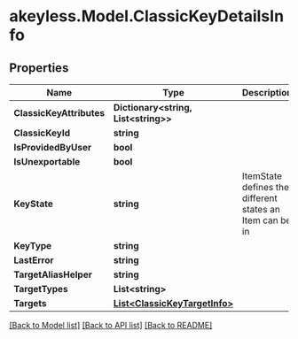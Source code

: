 # akeyless.Model.ClassicKeyDetailsInfo
## Properties

Name | Type | Description | Notes
------------ | ------------- | ------------- | -------------
**ClassicKeyAttributes** | **Dictionary&lt;string, List&lt;string&gt;&gt;** |  | [optional] 
**ClassicKeyId** | **string** |  | [optional] 
**IsProvidedByUser** | **bool** |  | [optional] 
**IsUnexportable** | **bool** |  | [optional] 
**KeyState** | **string** | ItemState defines the different states an Item can be in | [optional] 
**KeyType** | **string** |  | [optional] 
**LastError** | **string** |  | [optional] 
**TargetAliasHelper** | **string** |  | [optional] 
**TargetTypes** | **List&lt;string&gt;** |  | [optional] 
**Targets** | [**List&lt;ClassicKeyTargetInfo&gt;**](ClassicKeyTargetInfo.md) |  | [optional] 

[[Back to Model list]](../README.md#documentation-for-models) [[Back to API list]](../README.md#documentation-for-api-endpoints) [[Back to README]](../README.md)

